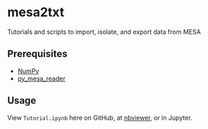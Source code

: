 # mesa2txt
Tutorials and scripts to import, isolate, and export data from MESA

## Prerequisites
- [NumPy](https://docs.scipy.org/doc/numpy/user/install.html)
- [py_mesa_reader](https://github.com/wmwolf/py_mesa_reader)

## Usage
View `Tutorial.ipynb` here on GitHub, at [nbviewer](https://nbviewer.jupyter.org/github/sabaronett/mesa2txt/blob/master/Tutorial.ipynb), or in Jupyter.
